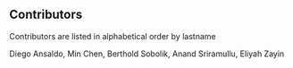 ## Contributors

Contributors are listed in alphabetical order by lastname

Diego Ansaldo, Min Chen, Berthold Sobolik, Anand Sriramullu,
Eliyah Zayin
